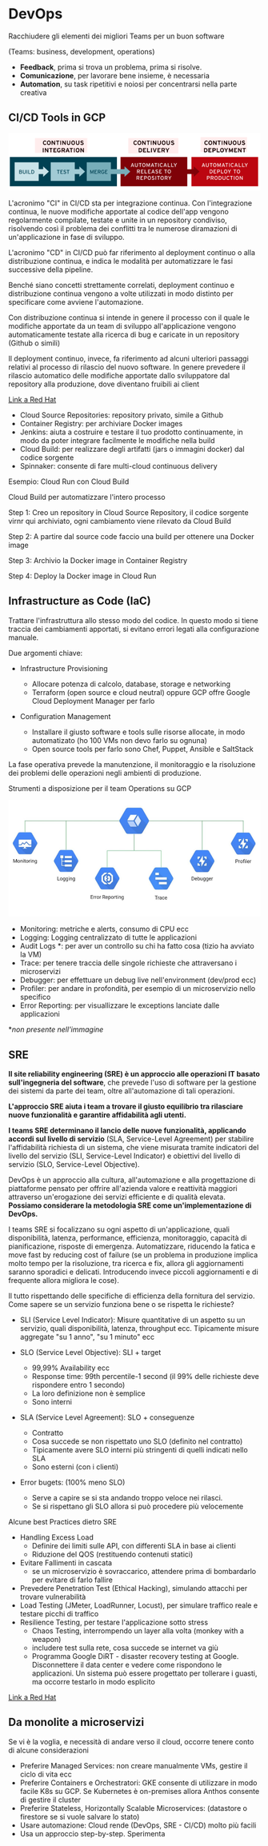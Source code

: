 # DevOps

Racchiudere gli elementi dei migliori Teams per un buon software

 (Teams: business, development, operations)
- **Feedback**, prima si trova un problema, prima si risolve.
- **Comunicazione**, per lavorare bene insieme, è necessaria
- **Automation**, su task ripetitivi e noiosi per concentrarsi nella parte creativa

## CI/CD Tools in GCP
![Alt text](Images/CICD.png)

L'acronimo "CI" in CI/CD sta per integrazione continua. Con l'integrazione continua, le nuove modifiche apportate al codice dell'app vengono regolarmente compilate, testate e unite in un repository condiviso, risolvendo così il problema dei conflitti tra le numerose diramazioni di un'applicazione in fase di sviluppo.

L'acronimo "CD" in CI/CD può far riferimento al deployment continuo o alla distribuzione continua, e indica le modalità per automatizzare le fasi successive della pipeline.

Benché siano concetti strettamente correlati, deployment continuo e distribuzione continua vengono a volte utilizzati in modo distinto per specificare come avviene l'automazione.

Con distribuzione continua si intende in genere il processo con il quale le modifiche apportate da un team di sviluppo all'applicazione vengono automaticamente testate alla ricerca di bug e caricate in un repository (Github o simili)

Il deployment continuo, invece, fa riferimento ad alcuni ulteriori passaggi relativi al processo di rilascio del nuovo software. In genere prevedere il rilascio automatico delle modifiche apportate dallo sviluppatore dal repository alla produzione, dove diventano fruibili ai client

[Link a Red Hat](https://www.redhat.com/it/topics/devops/what-is-continuous-delivery)

- Cloud Source Repositories: repository privato, simile a Github
- Container Registry: per archiviare Docker images
- Jenkins: aiuta a costruire e testare il tuo prodotto continuamente, in modo da poter integrare facilmente le modifiche nella build
- Cloud Build: per realizzare degli artifatti (jars o immagini docker) dal codice sorgente
- Spinnaker: consente di fare multi-cloud continuous delivery


Esempio: Cloud Run con Cloud Build

Cloud Build per automatizzare l'intero processo

Step 1: Creo un repository in Cloud Source Repository, il codice sorgente virnr qui archiviato, ogni cambiamento viene rilevato da Cloud Build

Step 2: A partire dal source code faccio una build per ottenere una Docker image

Step 3: Archivio la Docker image in Container Registry 

Step 4: Deploy la Docker image in Cloud Run 


## Infrastructure as Code (IaC)

Trattare l'infrastruttura allo stesso modo del codice. In questo modo si tiene traccia dei cambiamenti apportati, si evitano errori legati alla configurazione manuale.

Due argomenti chiave:

- Infrastructure Provisioning
    - Allocare potenza di calcolo, database, storage e networking
    - Terraform (open source e cloud neutral) oppure GCP offre Google Cloud Deployment Manager per farlo

- Configuration Management
    - Installare il giusto software e tools sulle risorse allocate, in modo automatizato (ho 100 VMs non devo farlo su ognuna)
    - Open source tools per farlo sono Chef, Puppet, Ansible e SaltStack 

La fase operativa prevede la manutenzione, il monitoraggio e la risoluzione dei problemi delle operazioni negli ambienti di produzione.

Strumenti a disposizione per il team Operations su GCP

![Alt text](Images/OperationsTools.png)
 - Monitoring: metriche e alerts, consumo di CPU ecc
 - Logging: Logging centralizzato di tutte le applicazioni
 - Audit Logs *: per aver un controllo su chi ha fatto cosa (tizio ha avviato la VM)
 - Trace: per tenere traccia delle singole richieste che attraversano i microservizi 
 - Debugger: per effettuare un debug live nell'environment (dev/prod ecc)
 - Profiler: per andare in profondità, per esempio di un microservizio nello specifico
 - Error Reporting: per visuallizzare le exceptions lanciate dalle applicazioni  

**non presente nell'immagine*
## SRE
**Il site reliability engineering (SRE) è un approccio alle operazioni IT basato sull'ingegneria del software**, che prevede l'uso di software per la gestione dei sistemi da parte dei team, oltre all'automazione di tali operazioni.

**L'approccio SRE aiuta i team a trovare il giusto equilibrio tra rilasciare nuove funzionalità e garantire affidabilità agli utenti.**

**I teams SRE determinano il lancio delle nuove funzionalità, applicando accordi sul livello di servizio** (SLA, Service-Level Agreement) per stabilire l'affidabilità richiesta di un sistema, che viene misurata tramite indicatori del livello del servizio (SLI, Service-Level Indicator) e obiettivi del livello di servizio (SLO, Service-Level Objective). 

DevOps è un approccio alla cultura, all'automazione e alla progettazione di piattaforme pensato per offrire all'azienda valore e reattività maggiori attraverso un'erogazione dei servizi efficiente e di qualità elevata. **Possiamo considerare la metodologia SRE come un'implementazione di DevOps.**

I teams SRE si focalizzano su ogni aspetto di un'applicazione, quali disponibilità, latenza, performance, efficienza, monitoraggio, capacità di pianificazione, risposte di emergenza. Automatizzare, riducendo la fatica e move fast by reducing cost of failure (se un problema in produzione implica molto tempo per la risoluzione, tra ricerca e fix, allora gli aggiornamenti saranno sporadici e delicati. Introducendo invece piccoli aggiornamenti e di frequente allora migliora le cose). 

Il tutto rispettando delle specifiche di efficienza della fornitura del servizio.
Come sapere se un servizio funziona bene o se rispetta le richieste?

- SLI (Service Level Indicator): Misure quantitative di un aspetto su un servizio, quali disponibilità, latenza, throughput ecc. Tipicamente misure aggregate "su 1 anno", "su 1 minuto" ecc

- SLO (Service Level Objective): SLI + target
    - 99,99% Availability ecc
    - Response time: 99th percentile-1 second (il 99% delle richieste deve rispondere entro 1 secondo) 
    - La loro definizione non è semplice
    - Sono interni

- SLA (Service Level Agreement): SLO + conseguenze
    - Contratto
    - Cosa succede se non rispettato uno SLO (definito nel contratto)
    - Tipicamente avere SLO interni più stringenti di quelli indicati nello SLA
    - Sono esterni (con i clienti)
- Error bugets: (100% meno SLO)
    - Serve a capire se si sta andando troppo veloce nei rilasci.
    - Se si rispettano gli SLO allora si può procedere più velocemente

Alcune best Practices dietro SRE
- Handling Excess Load
    - Definire dei limiti sulle API, con differenti SLA in base ai clienti
    - Riduzione del QOS (restituendo contenuti statici)
- Evitare Fallimenti in cascata
    - se un microservizio è sovraccarico, attendere prima di bombardarlo per evitare di farlo fallire
- Prevedere Penetration Test (Ethical Hacking), simulando attacchi per trovare vulnerabilità
- Load Testing (JMeter, LoadRunner, Locust), per simulare traffico reale e testare picchi di traffico
- Resilience Testing, per testare l'applicazione sotto stress
    - Chaos Testing, interrompendo un layer alla volta (monkey with a weapon)
    - includere test sulla rete, cosa succede se internet va giù
    - Programma Google DiRT - disaster recovery testing at Google. Disconnettere il data center e vedere come rispondono le applicazioni. Un sistema può essere progettato per tollerare i guasti, ma occorre testarlo in modo esplicito



[Link a Red Hat](https://www.redhat.com/en/topics/devops/what-is-sre)


## Da monolite a microservizi

Se vi è la voglia, e necessità di andare verso il cloud, occorre tenere conto di alcune considerazioni

- Preferire Managed Services: non creare manualmente VMs, gestire il ciclo di vita ecc
- Preferire Containers e Orchestratori: GKE consente di utilizzare in modo facile K8s su GCP. Se Kubernetes è on-premises allora Anthos consente di gestire il cluster   
- Preferire Stateless, Horizontally Scalable Microservices: (datastore o firestore se si vuole salvare lo stato)
- Usare automazione: Cloud rende (DevOps, SRE - CI/CD) molto più facili
- Usa un approccio step-by-step. Sperimenta

 

